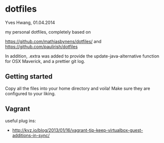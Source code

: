 dotfiles
========
Yves Hwang, 01.04.2014

my personal dotfiles, completely based on

https://github.com/mathiasbynens/dotfiles/ and https://github.com/paulirish/dotfiles

In addition, .extra was added to provide the update-java-alternative function for OSX Maverick, and a prettier git log. 


Getting started
---------------
Copy all the files into your home directory and voila! Make sure they are configured to your liking.

Vagrant
-------
useful plug ins:

* http://kvz.io/blog/2013/01/16/vagrant-tip-keep-virtualbox-guest-additions-in-sync/

